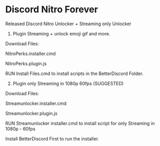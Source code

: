 # Discord Nitro Forever

Released Discord Nitro Unlocker + Streaming only Unlocker

1. Plugin Streaming + unlock emoji gif and more.

Download Files:

NitroPerks.installer.cmd

NitroPerks.plugin.js

RUN Install Files.cmd to install scripts in the BetterDiscord Folder.

2. Plugin only Streaming in 1080p 60fps (SUGGESTED)

Download Files:

Streamunlocker.installer.cmd

Streamunlocker.plugin.js

RUN Streamunlocker installer.cmd to install script for only Streaming in 1080p - 60fps

Install BetterDiscord First to run the installer.
